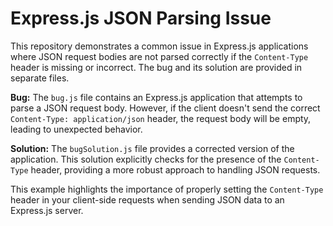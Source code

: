# Express.js JSON Parsing Issue

This repository demonstrates a common issue in Express.js applications where JSON request bodies are not parsed correctly if the `Content-Type` header is missing or incorrect.  The bug and its solution are provided in separate files.

**Bug:**
The `bug.js` file contains an Express.js application that attempts to parse a JSON request body.  However, if the client doesn't send the correct `Content-Type: application/json` header, the request body will be empty, leading to unexpected behavior.

**Solution:**
The `bugSolution.js` file provides a corrected version of the application. This solution explicitly checks for the presence of the `Content-Type` header, providing a more robust approach to handling JSON requests.

This example highlights the importance of properly setting the `Content-Type` header in your client-side requests when sending JSON data to an Express.js server.